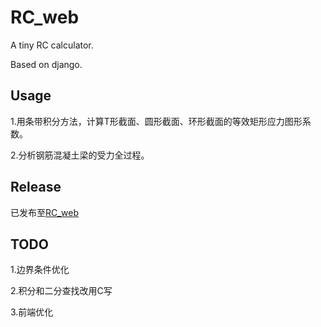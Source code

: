 # RC_web
A tiny RC calculator.  

Based on django.


## Usage
1.用条带积分方法，计算T形截面、圆形截面、环形截面的等效矩形应力图形系数。  

2.分析钢筋混凝土梁的受力全过程。

## Release
已发布至[RC_web](http://39.106.158.141/)  

## TODO
1.边界条件优化  

2.积分和二分查找改用C写

3.前端优化
